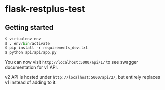 # flask-restplus-test

## Getting started
```python
$ virtualenv env
$ . env/bin/activate
$ pip install -r requirements_dev.txt
$ python api/api/app.py 
```

You can now visit `http://localhost:5000/api/1/` to see swagger documentation for v1 API.

v2 API is hosted under `http://localhost:5000/api/2/`, but entirely replaces v1 instead of adding to it.
